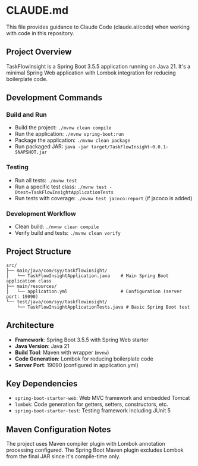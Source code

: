 # CLAUDE.md

This file provides guidance to Claude Code (claude.ai/code) when working with code in this repository.

## Project Overview

TaskFlowInsight is a Spring Boot 3.5.5 application running on Java 21. It's a minimal Spring Web application with Lombok integration for reducing boilerplate code.

## Development Commands

### Build and Run
- Build the project: `./mvnw clean compile`
- Run the application: `./mvnw spring-boot:run`
- Package the application: `./mvnw clean package`
- Run packaged JAR: `java -jar target/TaskFlowInsight-0.0.1-SNAPSHOT.jar`

### Testing
- Run all tests: `./mvnw test`
- Run a specific test class: `./mvnw test -Dtest=TaskFlowInsightApplicationTests`
- Run tests with coverage: `./mvnw test jacoco:report` (if jacoco is added)

### Development Workflow
- Clean build: `./mvnw clean compile`
- Verify build and tests: `./mvnw clean verify`

## Project Structure

```
src/
├── main/java/com/syy/taskflowinsight/
│   └── TaskFlowInsightApplication.java    # Main Spring Boot application class
├── main/resources/
│   └── application.yml                    # Configuration (server port: 19090)
└── test/java/com/syy/taskflowinsight/
    └── TaskFlowInsightApplicationTests.java # Basic Spring Boot test
```

## Architecture

- **Framework**: Spring Boot 3.5.5 with Spring Web starter
- **Java Version**: Java 21
- **Build Tool**: Maven with wrapper (`mvnw`)
- **Code Generation**: Lombok for reducing boilerplate code
- **Server Port**: 19090 (configured in application.yml)

## Key Dependencies

- `spring-boot-starter-web`: Web MVC framework and embedded Tomcat
- `lombok`: Code generation for getters, setters, constructors, etc.
- `spring-boot-starter-test`: Testing framework including JUnit 5

## Maven Configuration Notes

The project uses Maven compiler plugin with Lombok annotation processing configured. The Spring Boot Maven plugin excludes Lombok from the final JAR since it's compile-time only.